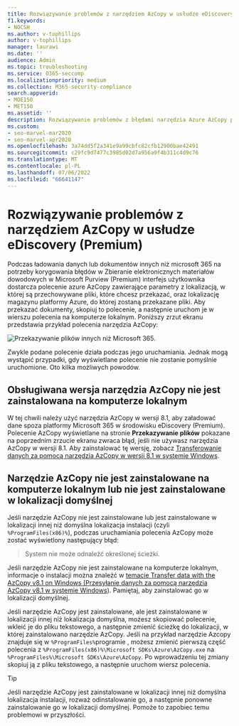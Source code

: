 ```yaml
---
title: Rozwiązywanie problemów z narzędziem AzCopy w usłudze eDiscovery (Premium)
f1.keywords:
- NOCSH
ms.author: v-tophillips
author: v-tophillips
manager: laurawi
ms.date: ''
audience: Admin
ms.topic: troubleshooting
ms.service: O365-seccomp
ms.localizationpriority: medium
ms.collection: M365-security-compliance
search.appverid:
- MOE150
- MET150
ms.assetid: ''
description: Rozwiązywanie problemów z błędami narzędzia Azure AzCopy podczas ładowania danych innych niż Office 365 w celu korygowania błędów w usłudze eDiscovery (Premium).
ms.custom:
- seo-marvel-mar2020
- seo-marvel-apr2020
ms.openlocfilehash: 3a74dd5f2a341e9a99cbfc82cfb12900bae42491
ms.sourcegitcommit: c29fc9d7477c3985d02d7a956a9f4b311c4d9c76
ms.translationtype: MT
ms.contentlocale: pl-PL
ms.lasthandoff: 07/06/2022
ms.locfileid: "66641147"
---
```

# <a name="troubleshoot-azcopy-in-ediscovery-premium"></a>Rozwiązywanie problemów z narzędziem AzCopy w usłudze eDiscovery (Premium)

Podczas ładowania danych lub dokumentów innych niż microsoft 365 na potrzeby korygowania błędów w Zbieranie elektronicznych materiałów dowodowych w Microsoft Purview (Premium) interfejs użytkownika dostarcza polecenie azure AzCopy zawierające parametry z lokalizacją, w której są przechowywane pliki, które chcesz przekazać, oraz lokalizację magazynu platformy Azure, do której zostaną przekazane pliki. Aby przekazać dokumenty, skopiuj to polecenie, a następnie uruchom je w wierszu polecenia na komputerze lokalnym.  Poniższy zrzut ekranu przedstawia przykład polecenia narzędzia AzCopy:

![Przekazywanie plików innych niż Microsoft 365.](../media/46ba68f6-af11-4e70-bb91-5fc7973516e3.png)

Zwykle podane polecenie działa podczas jego uruchamiania. Jednak mogą wystąpić przypadki, gdy wyświetlane polecenie nie zostanie pomyślnie uruchomione. Oto kilka możliwych powodów.

## <a name="the-supported-version-of-azcopy-isnt-installed-on-the-local-computer"></a>Obsługiwana wersja narzędzia AzCopy nie jest zainstalowana na komputerze lokalnym

W tej chwili należy użyć narzędzia AzCopy w wersji 8.1, aby załadować dane spoza platformy Microsoft 365 w środowisku eDiscovery (Premium). Polecenie AzCopy wyświetlane na stronie **Przekazywanie plików** pokazane na poprzednim zrzucie ekranu zwraca błąd, jeśli nie używasz narzędzia AzCopy w wersji 8.1. Aby zainstalować tę wersję, zobacz [Transferowanie danych za pomocą narzędzia AzCopy w wersji 8.1 w systemie Windows](/previous-versions/azure/storage/storage-use-azcopy).

## <a name="azcopy-isnt-installed-on-the-local-computer-or-its-not-installed-in-the-default-location"></a>Narzędzie AzCopy nie jest zainstalowane na komputerze lokalnym lub nie jest zainstalowane w lokalizacji domyślnej

Jeśli narzędzie AzCopy nie jest zainstalowane lub jest zainstalowane w lokalizacji innej niż domyślna lokalizacja instalacji (czyli `%ProgramFiles(x86)%`), podczas uruchamiania polecenia AzCopy może zostać wyświetlony następujący błąd:

> System nie może odnaleźć określonej ścieżki.

Jeśli narzędzie AzCopy nie jest zainstalowane na komputerze lokalnym, informacje o instalacji można znaleźć w [temacie Transfer data with the AzCopy v8.1 on Windows (Przesyłanie danych za pomocą narzędzia AzCopy v8.1 w systemie Windows](/previous-versions/azure/storage/storage-use-azcopy)). Pamiętaj, aby zainstalować go w lokalizacji domyślnej.

Jeśli narzędzie AzCopy jest zainstalowane, ale jest zainstalowane w lokalizacji innej niż lokalizacja domyślna, możesz skopiować polecenie, wkleić je do pliku tekstowego, a następnie zmienić ścieżkę do lokalizacji, w której zainstalowano narzędzie AzCopy. Jeśli na przykład narzędzie Azcopy znajduje się w `%ProgramFiles%`programie , możesz zmienić pierwszą część polecenia z `%ProgramFiles(x86)%\Microsoft SDKs\Azure\AzCopy.exe` na `%ProgramFiles%\Microsoft SDKs\Azure\AzCopy`. Po wprowadzeniu tej zmiany skopiuj ją z pliku tekstowego, a następnie uruchom wiersz polecenia.

> [!TIP]
> Jeśli narzędzie AzCopy jest zainstalowane w lokalizacji innej niż domyślna lokalizacja instalacji, rozważ odinstalowanie go, a następnie ponowne zainstalowanie go w lokalizacji domyślnej. Pomoże to zapobiec temu problemowi w przyszłości.